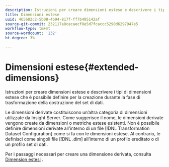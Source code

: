 ```yaml
---
description: Istruzioni per creare dimensioni estese e descrivere i tipi di dimensioni estese che è possibile definire per la creazione durante la fase di trasformazione della costruzione del set di dati.
title: Dimensioni estese
uuid: 465682c2-5b08-4b94-817f-ff7b405142af
source-git-commit: 232117a8cacaecf8e5d7fcaccc5290d6297947e5
workflow-type: tm+mt
source-wordcount: '132'
ht-degree: 3%

---
```



# Dimensioni estese{#extended-dimensions}

Istruzioni per creare dimensioni estese e descrivere i tipi di dimensioni estese che è possibile definire per la creazione durante la fase di trasformazione della costruzione del set di dati.

Le dimensioni derivate costituiscono un’altra categoria di dimensioni utilizzate da Insight Server. Come suggerisce il nome, le dimensioni derivate vengono create da dimensioni o metriche estese esistenti. Non è possibile definire dimensioni derivate all&#39;interno di un file [!DNL Transformation Dataset Configuration] come si fa con le dimensioni estese. Al contrario, le definisci come singoli file [!DNL .dim] all’interno di un profilo ereditato o di un profilo set di dati.

Per i passaggi necessari per creare una dimensione derivata, consulta [Dimension estesi](https://experienceleague.adobe.com/docs/data-workbench/using/client/admin-ui/profile-mgr/c-dvrd-dim.html) .

